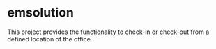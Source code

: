 # emsolution
This project provides the functionality to check-in or check-out from a defined location of the office.
